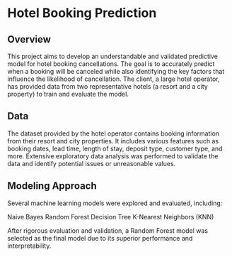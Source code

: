 # Hotel Booking Prediction
## Overview
This project aims to develop an understandable and validated predictive model for hotel booking cancellations. The goal is to accurately predict when a booking will be canceled while also identifying the key factors that influence the likelihood of cancellation. The client, a large hotel operator, has provided data from two representative hotels (a resort and a city property) to train and evaluate the model.

## Data
The dataset provided by the hotel operator contains booking information from their resort and city properties. It includes various features such as booking dates, lead time, length of stay, deposit type, customer type, and more. Extensive exploratory data analysis was performed to validate the data and identify potential issues or unreasonable values.

## Modeling Approach
Several machine learning models were explored and evaluated, including:

Naive Bayes
Random Forest
Decision Tree
K-Nearest Neighbors (KNN)

After rigorous evaluation and validation, a Random Forest model was selected as the final model due to its superior performance and interpretability.
